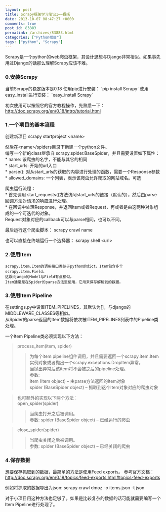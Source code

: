 ```yaml
---
layout: post
title: Scrapy框架学习笔记1——概括
date: 2013-10-07 08:47:27 +0000
comments: true
post_id: 83883
permalink: /archives/83883.html
categories: ["Python栏目"]
tags: ["python", "Scrapy"]
---
```


Scrapy是一个python的web爬虫框架，其设计思想与Django非常相似。如果事先用过Django的话那么理解Scrapy应该不难。

<h3>0.安装Scrapy</h3>
当前Scrapy的稳定版本是0.18  
使用pip进行安装：  `pip install Scrapy`  
使用easy_install进行安装：  `easy_install Scrapy`


初次使用可以按照它的官方教程操作，先熟悉一下：  
http://doc.scrapy.org/en/0.18/intro/tutorial.html


<h3>1.一个项目的基本流程</h3>
  创建新项目  scrapy startproject &lt;name&gt;

  然后在&lt;name&gt;/spiders目录下新建一个python文件。  
  编写一个新的class继承自 scrapy.spider.BaseSpider，并且需要设置如下属性：  
    * name: 该爬虫的名字，不能与其它的相同  
    * start_urls: 开始的url入口  
    * parse(): 对从start_urls的获取的内容进行处理的函数，需要一个Response参数  
    * allowed_domains: 一个列表，表示该爬虫允许爬取的网站域名。可选  

  爬虫运行流程：  
    * 首先调用 start_requests()方法访问start_urls的链接（默认的），然后由parse回调方法对请求的响应进行处理。  
    * 在回调中处理Response，并返回Item或者Request，再或者是由这两种对象组成的一个可迭代的对象。  
      Request对象对应的callback可以与parse相同，也可以不同。  


  最后运行这个爬虫脚本：  scrapy crawl name  

  也可以直接在终端运行一个选择器： scrapy shell &lt;url&gt;  


<h3>2.使用Item</h3>

    scrapy.item.Item的调用接口类似于python的dict，Item包含多个scrapy.item.Field。  
    这跟django的Model与Field有点相似。  
    Item通常是在Spider的parse方法里使用，它用来保存解析到的数据。


<h3>3.使用Item Pipeline</h3>

  在settings.py中设置ITEM_PIPELINES，其默认为[]，与django的MIDDLEWARE_CLASSES等相似。  
  从Spider的parse返回的Item数据将依次被ITEM_PIPELINES列表中的Pipeline类处理。

  一个Item Pipeline类必须实现以下方法：  
  >  process_item(item, spider)  
  >  > 为每个item pipeline组件调用，并且需要返回一个scrapy.item.Item实例对象或者抛出一个scrapy.exceptions.DropItem异常。  
  >  > 当抛出异常后该item将不会被之后的pipeline处理。  
  >  > 参数:  
        item (Item object) – 由parse方法返回的Item对象  
        spider (BaseSpider object) – 抓取到这个Item对象对应的爬虫对象  

  >  也可额外的实现以下两个方法：  
  >  open_spider(spider)  
  >  > 当爬虫打开之后被调用。  
  >  > 参数: spider (BaseSpider object) – 已经运行的爬虫    
 
  >  close_spider(spider)  
  >  > 当爬虫关闭之后被调用。  
  >  > 参数: spider (BaseSpider object) – 已经关闭的爬虫  


<h3>4.保存数据</h3>

  想要保存抓取到的数据，最简单的方法是使用Feed exports。 参考官方文档：http://doc.scrapy.org/en/0.18/topics/feed-exports.html#topics-feed-exports  

  例如将抓取的数据导出为json:  scrapy crawl dmoz -o items.json -t json  

  对于小项目用这种方法也足够了。如果是比较复杂的数据的话可能就需要编写一个Item Pipeline进行处理了。
